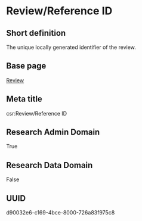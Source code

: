 # Review/Reference ID
## Short definition
The unique locally generated identifier of the review.
## Base page
[Review](../../Objects/Review.md)
## Meta title
csr:Review/Reference ID
## Research Admin Domain
True
## Research Data Domain
False
## UUID
d90032e6-c169-4bce-8000-726a83f975c8
